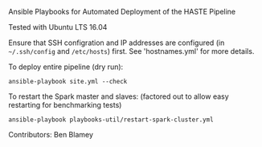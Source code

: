Ansible Playbooks for Automated Deployment of the HASTE Pipeline

Tested with Ubuntu LTS 16.04

Ensure that SSH configration and IP addresses are configured (in `~/.ssh/config` and `/etc/hosts`) first. See 'hostnames.yml' for more details.

To deploy entire pipeline (dry run):

```
ansible-playbook site.yml --check
```


To restart the Spark master and slaves:
(factored out to allow easy restarting for benchmarking tests)

```
ansible-playbook playbooks-util/restart-spark-cluster.yml
```



Contributors: Ben Blamey
